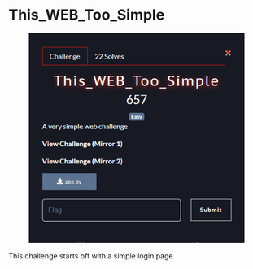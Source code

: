 # This\_WEB\_Too\_Simple

<figure><img src="../.gitbook/assets/Screenshot 2024-03-11 212212.png" alt=""><figcaption></figcaption></figure>

This challenge starts off with a simple login page

